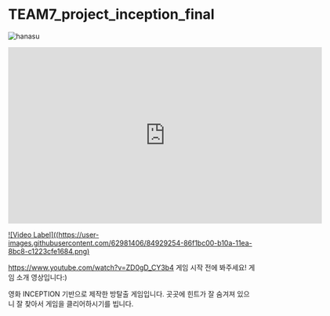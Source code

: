 # TEAM7_project_inception_final
![hanasu](https://user-images.githubusercontent.com/62981406/84929254-86f1bc00-b10a-11ea-8bc8-c1223cfe1684.png)

<iframe width="640" height="360" src="https://www.youtube.com/watch?v=ZD0gD_CY3b4" frameborder="0" gesture="media" allowfullscreen=""></iframe>

[![Video Label]((https://user-images.githubusercontent.com/62981406/84929254-86f1bc00-b10a-11ea-8bc8-c1223cfe1684.png)](https://www.youtube.com/watch?v=ZD0gD_CY3b4)







https://www.youtube.com/watch?v=ZD0gD_CY3b4
게임 시작 전에 봐주세요! 게임 소개 영상입니다:)

영화 INCEPTION 기반으로 제작한 방탈출 게임입니다.
곳곳에 힌트가 잘 숨겨져 있으니 잘 찾아서 게임을 클리어하시기를 빕니다.
